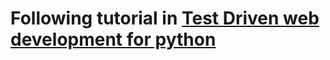 # Following tutorial in [Test Driven web development for python](http://www.obeythetestinggoat.com/)
